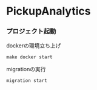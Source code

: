 # PickupAnalytics

### プロジェクト起動

dockerの環境立ち上げ
```
make docker start
```

migrationの実行
```
migration start
```

